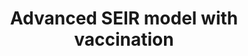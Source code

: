 ---
title: "Advanced SEIR model with vaccination"
index_entry: "An SEIR model including severity of symptoms and vaccination"
---